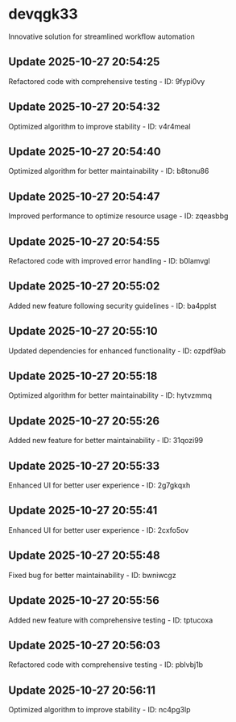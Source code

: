 # devqgk33
Innovative solution for streamlined workflow automation

## Update 2025-10-27 20:54:25
Refactored code with comprehensive testing - ID: 9fypi0vy


## Update 2025-10-27 20:54:32
Optimized algorithm to improve stability - ID: v4r4meal


## Update 2025-10-27 20:54:40
Optimized algorithm for better maintainability - ID: b8tonu86


## Update 2025-10-27 20:54:47
Improved performance to optimize resource usage - ID: zqeasbbg


## Update 2025-10-27 20:54:55
Refactored code with improved error handling - ID: b0lamvgl


## Update 2025-10-27 20:55:02
Added new feature following security guidelines - ID: ba4pplst


## Update 2025-10-27 20:55:10
Updated dependencies for enhanced functionality - ID: ozpdf9ab


## Update 2025-10-27 20:55:18
Optimized algorithm for better maintainability - ID: hytvzmmq


## Update 2025-10-27 20:55:26
Added new feature for better maintainability - ID: 31qozi99


## Update 2025-10-27 20:55:33
Enhanced UI for better user experience - ID: 2g7gkqxh


## Update 2025-10-27 20:55:41
Enhanced UI for better user experience - ID: 2cxfo5ov


## Update 2025-10-27 20:55:48
Fixed bug for better maintainability - ID: bwniwcgz


## Update 2025-10-27 20:55:56
Added new feature with comprehensive testing - ID: tptucoxa


## Update 2025-10-27 20:56:03
Refactored code with comprehensive testing - ID: pblvbj1b


## Update 2025-10-27 20:56:11
Optimized algorithm to improve stability - ID: nc4pg3lp

